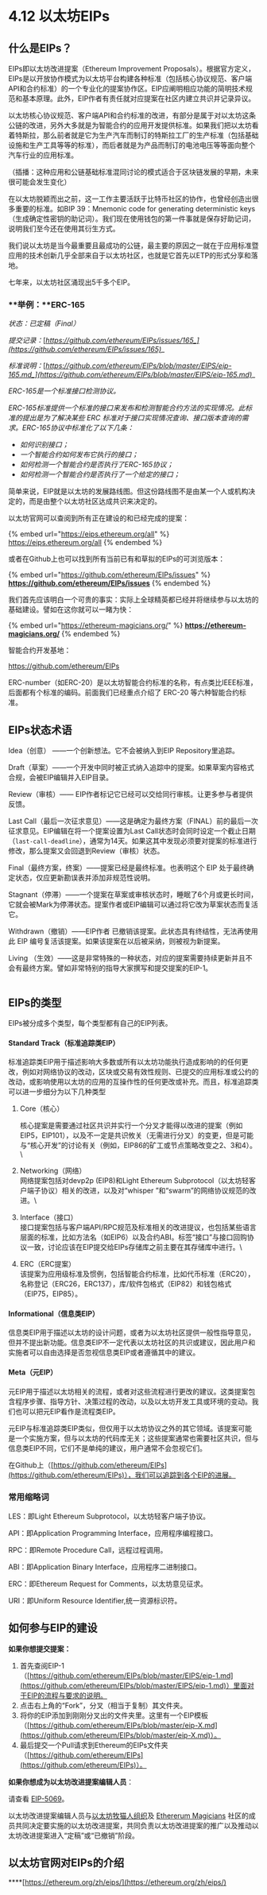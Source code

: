 # 4.12 以太坊EIPs

## 什么是EIPs？

EIPs即以太坊改进提案（Ethereum Improvement Proposals）。根据官方定义，EIPs是以开放协作模式为以太坊平台构建各种标准（包括核心协议规范、客户端API和合约标准）的一个专业化的提案协作区。EIP应阐明相应功能的简明技术规范和基本原理。此外，EIP作者有责任就对应提案在社区内建立共识并记录异议。

以太坊核心协议规范、客户端API和合约标准的改进，有部分是属于对以太坊这条公链的改进，另外大多就是为智能合约的应用开发提供标准。如果我们把以太坊看着特斯拉，那么前者就是它为生产汽车而制订的特斯拉工厂的生产标准（包括基础设施和生产工具等等的标准），而后者就是为产品而制订的电池电压等等面向整个汽车行业的应用标准。

（插播：这种应用和公链基础标准混同讨论的模式适合于区块链发展的早期，未来很可能会发生变化）

在以太坊脱颖而出之前，这一工作主要活跃于比特币社区的协作，也曾经创造出很多重要的标准。如BIP 39：Mnemonic code for generating deterministic keys（生成确定性密钥的助记词）。我们现在使用钱包的第一件事就是保存好助记词，说明我们至今还在使用其衍生方式。

我们说以太坊是当今最重要且最成功的公链，最主要的原因之一就在于应用标准暨应用的技术创新几乎全部来自于以太坊社区，也就是它首先以ETP的形式分享和落地。

七年来，以太坊社区涌现出5千多个EIP。

### \*\*举例：\*\*ERC-165

_状态：已定稿（Final）_

_提交记录：_[_https://github.com/ethereum/EIPs/issues/165_](https://github.com/ethereum/EIPs/issues/165)__

_标准说明：_[_https://github.com/ethereum/EIPs/blob/master/EIPS/eip-165.md_](https://github.com/ethereum/EIPs/blob/master/EIPS/eip-165.md)__

_ERC-165是一个标准接口检测协议。_

_ERC-165标准提供一个标准的接口来发布和检测智能合约方法的实现情况。此标准的提出是为了解决某些 ERC 标准对于接口实现情况查询、接口版本查询的需求。ERC-165协议中标准化了以下几条：_

* _如何识别接口；_
* _一个智能合约如何发布它执行的接口；_
* _如何检测一个智能合约是否执行了ERC-165协议；_
* _如何检测一个智能合约是否执行了一个给定的接口；_

简单来说，EIP就是以太坊的发展路线图。但这份路线图不是由某一个人或机构决定的，而是由整个以太坊社区达成共识来决定的。

以太坊官网可以查阅到所有正在建设的和已经完成的提案：

{% embed url="https://eips.ethereum.org/all" %}
https://eips.ethereum.org/all
{% endembed %}

或者在Github上也可以找到所有当前已有和草拟的EIPs的可浏览版本：

{% embed url="https://github.com/ethereum/EIPs/issues" %}
**https://github.com/ethereum/EIPs/issues**
{% endembed %}

我们首先应该明白一个可贵的事实：实际上全球精英都已经并将继续参与以太坊的基础建设。譬如在这你就可以一睹为快：

{% embed url="https://ethereum-magicians.org/" %}
**https://ethereum-magicians.org/**
{% endembed %}

智能合约开发基地：

https://github.com/ethereum/EIPs

ERC-number（如ERC-20）是以太坊智能合约标准的名称，有点类比IEEE标准，后面都有个标准的编码。前面我们已经重点介绍了 ERC-20 等六种智能合约标准。

## EIPs状态术语

Idea（创意） ——一个创新想法。它不会被纳入到EIP Repository里追踪。

Draft（草案）——一个开发中同时被正式纳入追踪中的提案。如果草案内容格式合规，会被EIP编辑并入EIP目录。

Review（审核）—— EIP作者标记它已经可以交给同行审核。让更多参与者提供反馈。

Last Call（最后一次征求意见）——这是确定为最终方案（FINAL）前的最后一次征求意见。EIP编辑在将一个提案设置为Last Call状态时会同时设定一个截止日期 （`last-call-deadline`），通常为14天。如果这其中发现必须要对提案的标准进行修改，那么提案又会回退到Review（审核）状态。

Final（最终方案，终案）——提案已经是最终标准。也表明这个 EIP 处于最终确定状态，仅应更新勘误表并添加非规范性说明。

Stagnant（停滞）——一个提案在草案或审核状态时，睡眠了6个月或更长时间，它就会被Mark为停滞状态。提案作者或EIP编辑可以通过将它改为草案状态而复活它。&#x20;

Withdrawn（撤销）——EIP作者 已撤销该提案。此状态具有终结性，无法再使用此 EIP 编号复活该提案。如果该提案在以后被采纳，则被视为新提案。&#x20;

Living （生效）——这是非常特殊的一种状态，对应的提案需要持续更新并且不会有最终方案。譬如非常特别的指导大家撰写和提交提案的EIP-1。

<figure><img src="../.gitbook/assets/image (2).png" alt=""><figcaption></figcaption></figure>

## EIPs的类型

EIPs被分成多个类型，每个类型都有自己的EIP列表。

#### Standard Track（标准追踪类EIP）

标准追踪类EIP用于描述影响大多数或所有以太坊功能执行造成影响的的任何更改，例如对网络协议的改动，区块或交易有效性规则、已提交的应用标准或公约的改动，或影响使用以太坊的应用的互操作性的任何更改或补充。而且，标准追踪类可以进一步细分为以下几种类型

1.  Core（核心）

    核心提案是需要通过社区共识并实行一个分叉才能得以改进的提案（例如EIP5，EIP101），以及不一定是共识攸关（无需进行分叉）的变更，但是可能与“核心开发”的讨论有关（例如，EIP86的矿工或节点策略改变之2、3和4）。\\
2. Networking（网络）\
   网络提案包括对devp2p (EIP8)和Light Ethereum Subprotocol（以太坊轻客户端子协议）相关的改进，以及对“whisper ”和“swarm”的网络协议规范的改进。\\
3. Interface（接口）\
   接口提案包括与客户端API/RPC规范及标准相关的改进提议，也包括某些语言层面的标准，比如方法名（如EIP6）以及合约ABI。标签“接口”与接口回购协议一致，讨论应该在EIP提交给EIPs存储库之前主要在其存储库中进行。\\
4. ERC（ERC提案）\
   该提案为应用级标准及惯例，包括智能合约标准，比如代币标准（ERC20），名称登记（ERC26，ERC137），库/软件包格式（EIP82）和钱包格式（EIP75，EIP85）。

#### Informational（信息类EIP）

信息类EIP用于描述以太坊的设计问题，或者为以太坊社区提供一般性指导意见，但并不提出新功能。信息类EIP不一定代表以太坊社区的共识或建议，因此用户和实施者可以自由选择是否忽视信息类EIP或者遵循其中的建议。

#### Meta（元EIP）

元EIP用于描述以太坊相关的流程，或者对这些流程进行更改的建议。这类提案包含程序步骤、指导方针、决策过程的改动，以及以太坊开发工具或环境的变动。我们也可以把元EIP看作是流程类EIP。

元EIP与标准追踪类EIP类似，但仅用于以太坊协议之外的其它领域。该提案可能是一个实施方案，但与以太坊的代码库无关；这些提案通常也需要社区共识，但与信息类EIP不同，它们不是单纯的建议，用户通常不会忽视它们。

在Github上（[https://github.com/ethereum/EIPs](https://github.com/ethereum/EIPs)），我们可以追踪到各个EIP的进展。

### 常用缩略词

LES：即Light Ethereum Subprotocol，以太坊轻客户端子协议。

API：即Application Programming Interface，应用程序编程接口。

RPC：即Remote Procedure Call，远程过程调用。

ABI：即Application Binary Interface，应用程序二进制接口。

ERC：即Ethereum Request for Comments，以太坊意见征求。

URI：即Uniform Resource Identifier,统一资源标识符。

## 如何参与EIP的建设

**如果你想提交提案：**

1. 首先查阅EIP-1（[https://github.com/ethereum/EIPs/blob/master/EIPS/eip-1.md](https://github.com/ethereum/EIPs/blob/master/EIPS/eip-1.md)）里面对于EIP的流程与要求的说明。
2. 点击右上角的“Fork”，分叉（相当于复制）其文件夹。
3. 将你的EIP添加到刚刚分叉出的文件夹里。这里有一个EIP模板（[https://github.com/ethereum/EIPs/blob/master/eip-X.md](https://github.com/ethereum/EIPs/blob/master/eip-X.md)）。
4. 最后提交一个Pull请求到Ethereum的EIPs文件夹（[https://github.com/ethereum/EIPs](https://github.com/ethereum/EIPs)）。

**如果你想成为以太坊改进提案编辑人员**：

请查看 [EIP-5069](https://eips.ethereum.org/EIPS/eip-5069)。

以太坊改进提案编辑人员与[以太坊牧猫人组织](https://ethereumcatherders.com/)及 [Ethererum Magicians](https://ethereum-magicians.org/) 社区的成员共同决定要实施的以太坊改进提案，共同负责以太坊改进提案的推广以及推动以太坊改进提案进入“定稿”或“已撤销”阶段。

## **以太坊官网对EIPs的介绍**

****[https://ethereum.org/zh/eips/](https://ethereum.org/zh/eips/)
